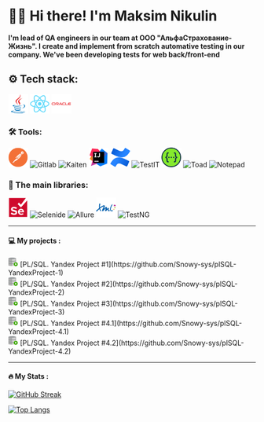 # :man_technologist: Hi there! I'm Maksim Nikulin
**I'm lead of QA engineers in our team at ООО "АльфаСтрахование-Жизнь". I create and implement from scratch automative testing in our company. We've been developing tests for web back/front-end**

## :gear: Tech stack:
<div>
  <img src="https://github.com/devicons/devicon/blob/master/icons/java/java-original.svg" title="Java" alt="Java" width="40" height="40"/>
  <img src="https://github.com/devicons/devicon/blob/master/icons/react/react-original.svg" title="React" alt="React" width="40" height="40"/>
  <img src="https://github.com/devicons/devicon/blob/master/icons/oracle/oracle-original.svg" title="Oracle" alt="Oracle" width="40" height="40"/>
</div>

### :hammer_and_wrench: Tools:
<div>
  <img src="https://github.com/devicons/devicon/blob/master/icons/postman/postman-original.svg" title="Postman" alt="Postman" width="40" height="40"/>
  <img src="https://images.ctfassets.net/xz1dnu24egyd/3FbNmZRES38q2Sk2EcoT7a/a290dc207a67cf779fc7c2456b177e9f/press-kit-icon.svg" title="Gitlab" alt="Gitlab" width="40" height="40"/>
  <img src="https://kaiten.ru/assets/img/logo.svg" title="Kaiten" alt="Kaiten" width="40" height="40"/>
  <img src="https://github.com/devicons/devicon/blob/master/icons/intellij/intellij-original.svg" title="IDEA" alt="IDEA" width="40" height="40"/>
  <img src="https://github.com/devicons/devicon/blob/master/icons/confluence/confluence-original.svg" title="Confluence" alt="Confluence" width="40" height="40"/>
  <img src="https://docs.testit.software/images/testit_logo_icon_blue.png" title="TestIT" alt="TestIT" width="40" height="40"/>
  <img src="https://github.com/devicons/devicon/blob/master/icons/swagger/swagger-original.svg" title="Swagger" alt="Swagger" width="40" height="40"/>
  <img src="https://upload.wikimedia.org/wikipedia/commons/thumb/e/ed/Toad-Original_RGB.png/120px-Toad-Original_RGB.png" title="Toad" alt="Toad" width="40" height="40"/>
  <img src="https://notepad-plus-plus.org/images/logo.svg" title="Notepad" alt="Notepad" width="40" height="40"/>
</div>

### :file_folder: The main libraries:
<div>
  <img src="https://github.com/devicons/devicon/blob/master/icons/selenium/selenium-original.svg" title="Selenium" alt="Selenium" width="40" height="40"/>
  <img src="https://sdcast.ksdaemon.ru/wp-content/uploads/2017/03/selenide-logo-big.png" title="Selenide" alt="Selenide" width="40" height="40"/>
  <img src="https://github.com/allure-framework/allure2/blob/main/.idea/icon.png" title="Allure" alt="Allure" width="40" height="40"/>
  <img src="https://github.com/devicons/devicon/blob/master/icons/xml/xml-original.svg" title="XML" alt="XML" width="40" height="40"/>
  <img src="https://downloads.marketplace.jetbrains.com/files/21606/505779/icon/pluginIcon.svg" title="TestNG" alt="TestNG" width="40" height="40"/>
</div>

---

#### :computer: My projects :

<div>
<img src="https://github.com/devicons/devicon/blob/master/icons/sqldeveloper/sqldeveloper-original.svg" title="Sql" alt="Sql" width="20" height="20"/> [PL/SQL. Yandex Project #1](https://github.com/Snowy-sys/plSQL-YandexProject-1)
</div>
<div>
<img src="https://github.com/devicons/devicon/blob/master/icons/sqldeveloper/sqldeveloper-original.svg" title="Sql" alt="Sql" width="20" height="20"/> [PL/SQL. Yandex Project #2](https://github.com/Snowy-sys/plSQL-YandexProject-2)
</div>
<div>
<img src="https://github.com/devicons/devicon/blob/master/icons/sqldeveloper/sqldeveloper-original.svg" title="Sql" alt="Sql" width="20" height="20"/> [PL/SQL. Yandex Project #3](https://github.com/Snowy-sys/plSQL-YandexProject-3)
</div>
<div>
<img src="https://github.com/devicons/devicon/blob/master/icons/sqldeveloper/sqldeveloper-original.svg" title="Sql" alt="Sql" width="20" height="20"/> [PL/SQL. Yandex Project #4.1](https://github.com/Snowy-sys/plSQL-YandexProject-4.1)
</div>
<div>
<img src="https://github.com/devicons/devicon/blob/master/icons/sqldeveloper/sqldeveloper-original.svg" title="Sql" alt="Sql" width="20" height="20"/> [PL/SQL. Yandex Project #4.2](https://github.com/Snowy-sys/plSQL-YandexProject-4.2)
</div>


---

#### :fire: My Stats :
[![GitHub Streak](http://github-readme-streak-stats.herokuapp.com?user=snowy-sys&theme=iceberg&date_format=M%20j%5B%2C%20Y%5D&mode=weekly)](https://git.io/streak-stats)

[![Top Langs](https://github-readme-stats.vercel.app/api/top-langs/?username=snowy-sys&layout=compact&theme=nord)](https://github.com/anuraghazra/github-readme-stats)



<!--
**Snowy-sys/Snowy-sys** is a ✨ _special_ ✨ repository because its `README.md` (this file) appears on your GitHub profile.

Here are some ideas to get you started:

- 🔭 I’m currently working on ...
- 🌱 I’m currently learning ...
- 👯 I’m looking to collaborate on ...
- 🤔 I’m looking for help with ...
- 💬 Ask me about ...
- 📫 How to reach me: ...
- 😄 Pronouns: ...
- ⚡ Fun fact: ...
-->
